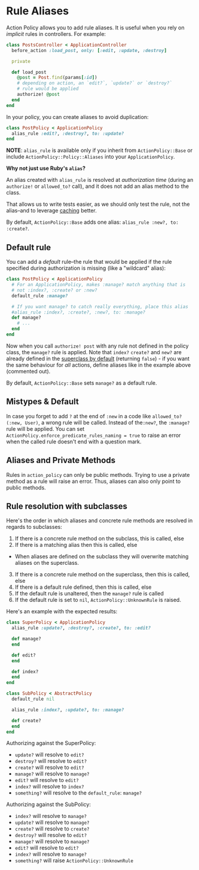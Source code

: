 # Rule Aliases

Action Policy allows you to add rule aliases. It is useful when you rely on _implicit_ rules in controllers. For example:

```ruby
class PostsController < ApplicationController
  before_action :load_post, only: [:edit, :update, :destroy]

  private

  def load_post
    @post = Post.find(params[:id])
    # depending on action, an `edit?`, `update?` or `destroy?`
    # rule would be applied
    authorize! @post
  end
end
```

In your policy, you can create aliases to avoid duplication:

```ruby
class PostPolicy < ApplicationPolicy
  alias_rule :edit?, :destroy?, to: :update?
end
```

**NOTE**: `alias_rule` is available only if you inherit from `ActionPolicy::Base` or include `ActionPolicy::Policy::Aliases` into your `ApplicationPolicy`.

**Why not just use Ruby's `alias`?**

An alias created with `alias_rule` is resolved at _authorization time_ (during an `authorize!` or `allowed_to?` call), and it does not add an alias method to the class.

That allows us to write tests easier, as we should only test the rule, not the alias–and to leverage [caching](caching.md) better.

By default, `ActionPolicy::Base` adds one alias: `alias_rule :new?, to: :create?`.

## Default rule

You can add a _default_ rule–the rule that would be applied if the rule specified during authorization is missing (like a "wildcard" alias):

```ruby
class PostPolicy < ApplicationPolicy
  # For an ApplicationPolicy, makes :manage? match anything that is
  # not :index?, :create? or :new?
  default_rule :manage?

  # If you want manage? to catch really everything, place this alias
  #alias_rule :index?, :create?, :new?, to: :manage?
  def manage?
    # ...
  end
end
```

Now when you call `authorize! post` with any rule not defined in the policy class, the `manage?` rule is applied.  Note that `index?` `create?` and `new?` are already defined in the [superclass by default](custom_policy.md) (returning `false`) - if you want the same behaviour for *all* actions, define aliases like in the example above (commented out).

By default, `ActionPolicy::Base` sets `manage?` as a default rule.

## Mistypes & Default

In case you forget to add `?` at the end of `:new` in a code like `allowed_to?(:new, User)`, a wrong rule will be called. Instead of the`:new?`, the `:manage?` rule will be applied. You can set `ActionPolicy.enforce_predicate_rules_naming = true` to raise an error when the called rule doesn't end with a question mark.

## Aliases and Private Methods

Rules in `action_policy` can only be public methods. Trying to use a private method as a rule will raise an error. Thus, aliases can also only point to public methods.

## Rule resolution with subclasses

Here's the order in which aliases and concrete rule methods are resolved in regards to subclasses:

1. If there is a concrete rule method on the subclass, this is called, else
1. If there is a matching alias then this is called, else
  * When aliases are defined on the subclass they will overwrite matching aliases on the superclass.
3. If there is a concrete rule method on the superclass, then this is called, else
4. If there is a default rule defined, then this is called, else
5. If the default rule is unaltered, then the `manage?` rule is called
6. If the default rule is set to `nil`, `ActionPolicy::UnknownRule` is raised.

Here's an example with the expected results:

```ruby
class SuperPolicy < ApplicationPolicy
  alias_rule :update?, :destroy?, :create?, to: :edit?

  def manage?
  end

  def edit?
  end

  def index?
  end
end

class SubPolicy < AbstractPolicy
  default_rule nil

  alias_rule :index?, :update?, to: :manage?

  def create?
  end
end
```

Authorizing against the SuperPolicy:

* `update?` will resolve to `edit?`
* `destroy?` will resolve to `edit?`
* `create?` will resolve to `edit?`
* `manage?` will resolve to `manage?`
* `edit?` will resolve to `edit?`
* `index?` will resolve to `index?`
* `something?` will resolve to the `default_rule`: `manage?`

Authorizing against the SubPolicy:

* `index?` will resolve to `manage?`
* `update?` will resolve to `manage?`
* `create?` will resolve to `create?`
* `destroy?` will resolve to `edit?`
* `manage?` will resolve to `manage?`
* `edit?` will resolve to `edit?`
* `index?` will resolve to `manage?`
* `something?` will raise `ActionPolicy::UnknownRule`
